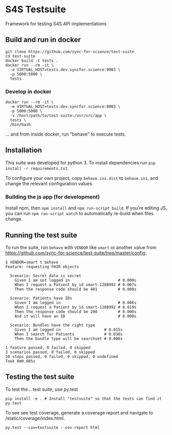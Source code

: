 # S4S Testsuite

Framework for testing S4S API implementations

## Build and run in docker

    git clone https://github.com/sync-for-science/test-suite
    cd test-suite
    docker build -t tests .
    docker run --rm -it \
      -e VIRTUAL_HOST=tests.dev.syncfor.science:9003 \
      -p 5000:5000 \
      tests
      
### Develop in docker

    docker run --rm -it \
      -e VIRTUAL_HOST=tests.dev.syncfor.science:9003 \
      -p 5000:5000 \
      -v /host/path/to/test-suite:/usr/src/app \
      tests \
      /bin/bash
      
... and from inside docker, run "behave" to execute tests.

## Installation

This suite was developed for python 3. To install dependencies run `pip install -r requirements.txt`.

To configure your own project, copy `behave.ini.dist` to `behave.ini`, and change the relevant configuration values.

### Building the js app (for development)

Install npm, then `npm install` and `npm run-script build`. If you're editing
JS, you can run `npm run-script watch` to automatically re-build when files
change.

## Running the test suite

To run the suite, run `behave` with `VENDOR` like `smart` or another value from https://github.com/sync-for-science/test-suite/tree/master/config.

```
$ VENDOR=smart t behave
Feature: requesting FHIR objects

  Scenario: Secret data is secret
    Given I am not logged in                     # 0.000s
    When I request a Patient by id smart-1288992 # 0.007s
    Then the response code should be 401         # 0.000s

  Scenario: Patients have IDs
    Given I am logged in                         # 0.006s
    When I request a Patient by id smart-1288992 # 0.019s
    Then the response code should be 200         # 0.000s
    And it will have an ID                       # 0.000s

  Scenario: Bundles have the right type
    Given I am logged in                   # 0.015s
    When I search for Patients             # 0.036s
    Then the bundle type will be searchset # 0.000s

1 feature passed, 0 failed, 0 skipped
3 scenarios passed, 0 failed, 0 skipped
10 steps passed, 0 failed, 0 skipped, 0 undefined
Took 0m0.085s
```

## Testing the test suite

To test the... test suite, use py.test

```
pip install -e . # Install "testsuite" so that the tests can find it
py.test
```

To see see test coverage, generate a coverage report and navigate to
/static/coverage/index.html.

```
py.test --cov=testsuite --cov-report html
```
